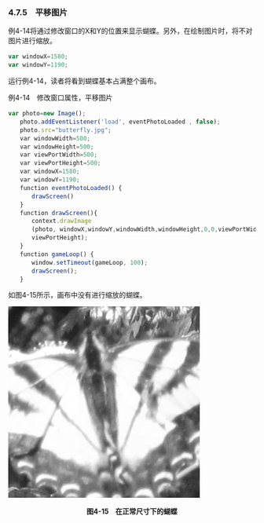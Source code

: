 ### 4.7.5　平移图片

例4-14将通过修改窗口的X和Y的位置来显示蝴蝶。另外，在绘制图片时，将不对图片进行缩放。

```javascript
var windowX=1580;
var windowY=1190;
```

运行例4-14，读者将看到蝴蝶基本占满整个画布。

例4-14　修改窗口属性，平移图片

```javascript
var photo=new Image();
　　photo.addEventListener('load', eventPhotoLoaded , false);
　　photo.src="butterfly.jpg";
　　var windowWidth=500;
　　var windowHeight=500;
　　var viewPortWidth=500;
　　var viewPortHeight=500;
　　var windowX=1580;
　　var windowY=1190;
　　function eventPhotoLoaded() {
　　　　drawScreen()
　　}
　　function drawScreen(){
　　　　context.drawImage
　　　　(photo, windowX,windowY,windowWidth,windowHeight,0,0,viewPortWidth,
　　　　viewPortHeight);
　　}
　　function gameLoop() {
　　　　window.setTimeout(gameLoop, 100);
　　　　drawScreen();
　　}
```

如图4-15所示，画布中没有进行缩放的蝴蝶。

![71.png](../images/71.png)
<center class="my_markdown"><b class="my_markdown">图4-15　在正常尺寸下的蝴蝶</b></center>


